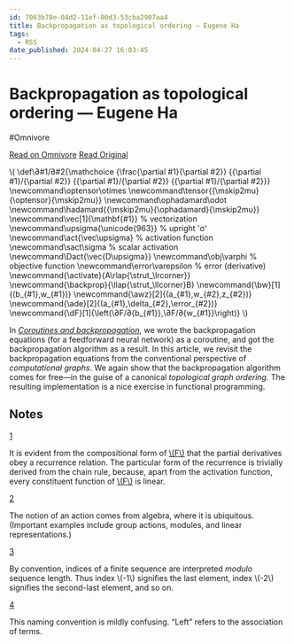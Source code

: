 ```yaml
---
id: 7063b78e-04d2-11ef-80d3-53cba2907aa4
title: Backpropagation as topological ordering — Eugene Ha
tags:
  - RSS
date_published: 2024-04-27 16:03:45
---
```


# Backpropagation as topological ordering — Eugene Ha
#Omnivore

[Read on Omnivore](https://omnivore.app/me/backpropagation-as-topological-ordering-eugene-ha-18f212fd7b4)
[Read Original](https://eugeneha.ca/articles/backpropagation-as-topological-ordering/)



\\( \\def\\∂#1&#x2F;∂#2{\\mathchoice {\\frac{\\partial #1}{\\partial #2}} {{\\partial #1}&#x2F;{\\partial #2}} {{\\partial #1}&#x2F;{\\partial #2}} {{\\partial #1}&#x2F;{\\partial #2}}} \\newcommand\\optensor\\otimes \\newcommand\\tensor{{\\mskip2mu}{\\optensor}{\\mskip2mu}} \\newcommand\\ophadamard\\odot \\newcommand\\hadamard{{\\mskip2mu}{\\ophadamard}{\\mskip2mu}} \\newcommand\\vec\[1\]{\\mathbf{#1}} % vectorization \\newcommand\\upsigma{\\unicode{963}} % upright &#39;σ&#39; \\newcommand\\act{\\vec\\upsigma} % activation function \\newcommand\\sact\\sigma % scalar activation \\newcommand\\Dact{\\vec{D\\upsigma}} \\newcommand\\obj\\varphi % objective function \\newcommand\\error\\varepsilon % error (derivative) \\newcommand{\\activate}{A\\rlap{\\strut\_\\lrcorner}} \\newcommand{\\backprop}{\\llap{\\strut\_\\llcorner}B} \\newcommand{\\bw}\[1\]{(b\_{#1},w\_{#1})} \\newcommand{\\awz}\[2\]{(a\_{#1},w\_{#2},z\_{#2})} \\newcommand{\\ade}\[2\]{(a\_{#1},\\delta\_{#2},\\error\_{#2})} \\newcommand{\\dF}\[1\]{\\left(\\∂F&#x2F;∂{b\_{#1}},\\∂F&#x2F;∂{w\_{#1}}\\right)} \\)

In _[Coroutines and backpropagation](https:&#x2F;&#x2F;eugeneha.ca&#x2F;articles&#x2F;coroutines-and-backpropagation&#x2F;)_, we wrote the backpropagation equations (for a feedforward neural network) as a coroutine, and got the backpropagation algorithm as a result. In this article, we revisit the backpropagation equations from the conventional perspective of _computational graphs_. We again show that the backpropagation algorithm comes for free—in the guise of a canonical _topological graph ordering_. The resulting implementation is a nice exercise in functional programming.

## Notes

[1](#fnr.1)

It is evident from the compositional form of [\\(F\\)](#org4d4df13) that the partial derivatives obey a recurrence relation. The particular form of the recurrence is trivially derived from the chain rule, because, apart from the activation function, every constituent function of [\\(F\\)](#org4d4df13) is linear.

[2](#fnr.2)

The notion of an action comes from algebra, where it is ubiquitous. (Important examples include group actions, modules, and linear representations.)

[3](#fnr.3)

By convention, indices of a finite sequence are interpreted _modulo_ sequence length. Thus index \\(-1\\) signifies the last element, index \\(-2\\) signifies the second-last element, and so on.

[4](#fnr.4)

This naming convention is mildly confusing. “Left” refers to the association of terms.